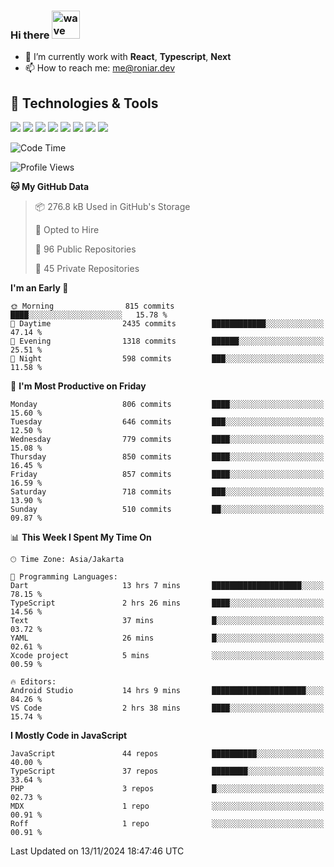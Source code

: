 ### Hi there <img src="https://i.ibb.co/q0Hx1KK/wave.gif" alt="wave" width="45px">

- 🌱 I’m currently work with **React**, **Typescript**, **Next**
- 📫 How to reach me: me@roniar.dev

## 🔧 Technologies & Tools

![](https://img.shields.io/badge/OS-Linux-informational?style=flat&logo=linux&logoColor=white&color=2bbc8a)
![](https://img.shields.io/badge/OS-Windows-informational?style=flat&logo=windows&logoColor=white&color=2bbc8a)
![](https://img.shields.io/badge/Code-JavaScript-informational?style=flat&logo=javascript&logoColor=white&color=2bbc8a)
![](https://img.shields.io/badge/Code-Golang-informational?style=flat&logo=go&logoColor=white&color=2bbc8a)
![](https://img.shields.io/badge/Code-React-informational?style=flat&logo=react&logoColor=white&color=2bbc8a)
![](https://img.shields.io/badge/Code-Next-informational?style=flat&logo=next.js&logoColor=white&color=2bbc8a)
![](https://img.shields.io/badge/Shell-Bash-informational?style=flat&logo=gnu-bash&logoColor=white&color=2bbc8a)
![](https://img.shields.io/badge/Tools-Docker-informational?style=flat&logo=docker&logoColor=white&color=2bbc8a)

<!--START_SECTION:waka-->
![Code Time](http://img.shields.io/badge/Code%20Time-2%2C112%20hrs%2018%20mins-blue)

![Profile Views](http://img.shields.io/badge/Profile%20Views-22-blue)

**🐱 My GitHub Data** 

> 📦 276.8 kB Used in GitHub's Storage 
 > 
> 💼 Opted to Hire
 > 
> 📜 96 Public Repositories 
 > 
> 🔑 45 Private Repositories 
 > 
**I'm an Early 🐤** 

```text
🌞 Morning                815 commits         ████░░░░░░░░░░░░░░░░░░░░░   15.78 % 
🌆 Daytime                2435 commits        ████████████░░░░░░░░░░░░░   47.14 % 
🌃 Evening                1318 commits        ██████░░░░░░░░░░░░░░░░░░░   25.51 % 
🌙 Night                  598 commits         ███░░░░░░░░░░░░░░░░░░░░░░   11.58 % 
```
📅 **I'm Most Productive on Friday** 

```text
Monday                   806 commits         ████░░░░░░░░░░░░░░░░░░░░░   15.60 % 
Tuesday                  646 commits         ███░░░░░░░░░░░░░░░░░░░░░░   12.50 % 
Wednesday                779 commits         ████░░░░░░░░░░░░░░░░░░░░░   15.08 % 
Thursday                 850 commits         ████░░░░░░░░░░░░░░░░░░░░░   16.45 % 
Friday                   857 commits         ████░░░░░░░░░░░░░░░░░░░░░   16.59 % 
Saturday                 718 commits         ███░░░░░░░░░░░░░░░░░░░░░░   13.90 % 
Sunday                   510 commits         ██░░░░░░░░░░░░░░░░░░░░░░░   09.87 % 
```


📊 **This Week I Spent My Time On** 

```text
🕑︎ Time Zone: Asia/Jakarta

💬 Programming Languages: 
Dart                     13 hrs 7 mins       ████████████████████░░░░░   78.15 % 
TypeScript               2 hrs 26 mins       ████░░░░░░░░░░░░░░░░░░░░░   14.56 % 
Text                     37 mins             █░░░░░░░░░░░░░░░░░░░░░░░░   03.72 % 
YAML                     26 mins             █░░░░░░░░░░░░░░░░░░░░░░░░   02.61 % 
Xcode project            5 mins              ░░░░░░░░░░░░░░░░░░░░░░░░░   00.59 % 

🔥 Editors: 
Android Studio           14 hrs 9 mins       █████████████████████░░░░   84.26 % 
VS Code                  2 hrs 38 mins       ████░░░░░░░░░░░░░░░░░░░░░   15.74 % 
```

**I Mostly Code in JavaScript** 

```text
JavaScript               44 repos            ██████████░░░░░░░░░░░░░░░   40.00 % 
TypeScript               37 repos            ████████░░░░░░░░░░░░░░░░░   33.64 % 
PHP                      3 repos             █░░░░░░░░░░░░░░░░░░░░░░░░   02.73 % 
MDX                      1 repo              ░░░░░░░░░░░░░░░░░░░░░░░░░   00.91 % 
Roff                     1 repo              ░░░░░░░░░░░░░░░░░░░░░░░░░   00.91 % 
```




 Last Updated on 13/11/2024 18:47:46 UTC
<!--END_SECTION:waka-->
